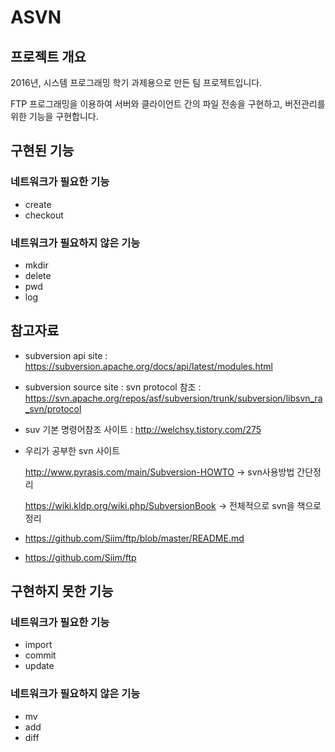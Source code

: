 # ASVN

## 프로젝트 개요
2016년, 시스템 프로그래밍 학기 과제용으로 만든 팀 프로젝트입니다.

FTP 프로그래밍을 이용하여 서버와 클라이언트 간의 파일 전송을 구현하고, 버전관리를 위한 기능을 구현합니다.

## 구현된 기능
### 네트워크가 필요한 기능
* create
* checkout

### 네트워크가 필요하지 않은 기능
* mkdir
* delete
* pwd
* log

## 참고자료
* subversion api site : 
https://subversion.apache.org/docs/api/latest/modules.html

* subversion source site :
svn protocol 참조 : https://svn.apache.org/repos/asf/subversion/trunk/subversion/libsvn_ra_svn/protocol

* suv 기본 명령어참조 사이트 : http://welchsy.tistory.com/275

* 우리가 공부한 svn 사이트

  http://www.pyrasis.com/main/Subversion-HOWTO -> svn사용방법 간단정리

  https://wiki.kldp.org/wiki.php/SubversionBook -> 전체적으로 svn을 책으로 정리

* https://github.com/Siim/ftp/blob/master/README.md

* https://github.com/Siim/ftp

## 구현하지 못한 기능
### 네트워크가 필요한 기능
* import
* commit
* update

### 네트워크가 필요하지 않은 기능
* mv
* add
* diff
